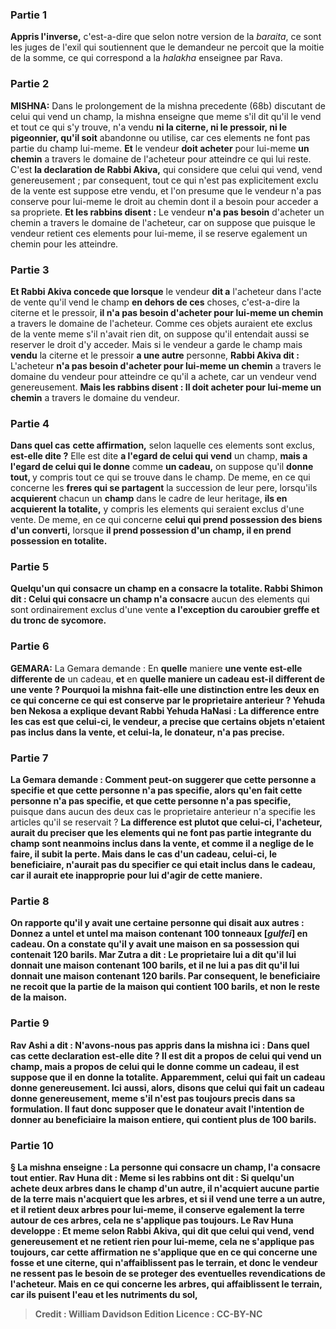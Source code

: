 
### Partie 1
<b>Appris l'inverse,</b> c'est-a-dire que selon notre version de la <i>baraita</i>, ce sont les juges de l'exil qui soutiennent que le demandeur ne percoit que la moitie de la somme, ce qui correspond a la <i>halakha</i> enseignee par Rava.

### Partie 2
<strong>MISHNA:</strong> Dans le prolongement de la mishna precedente (68b) discutant de celui qui vend un champ, la mishna enseigne que meme s'il dit qu'il le vend et tout ce qui s'y trouve, n'a vendu <b>ni la citerne, ni le pressoir, ni le pigeonnier, qu'il soit</b> abandonne ou utilise,</b> car ces elements ne font pas partie du champ lui-meme. <b>Et</b> le vendeur <b>doit acheter</b> pour lui-meme <b>un chemin</b> a travers le domaine de l'acheteur pour atteindre ce qui lui reste. C'est <b>la declaration de Rabbi Akiva,</b> qui considere que celui qui vend, vend genereusement ; par consequent, tout ce qui n'est pas explicitement exclu de la vente est suppose etre vendu, et l'on presume que le vendeur n'a pas conserve pour lui-meme le droit au chemin dont il a besoin pour acceder a sa propriete. <b>Et les rabbins disent :</b> Le vendeur <b>n'a pas besoin</b> d'acheter un chemin a travers le domaine de l'acheteur, car on suppose que puisque le vendeur retient ces elements pour lui-meme, il se reserve egalement un chemin pour les atteindre.

### Partie 3
<b>Et Rabbi Akiva concede que lorsque</b> le vendeur <b>dit a</b> l'acheteur dans l'acte de vente qu'il vend le champ <b>en dehors de ces</b> choses, c'est-a-dire la citerne et le pressoir, <b>il n'a pas besoin d'acheter pour lui-meme un chemin</b> a travers le domaine de l'acheteur. Comme ces objets auraient ete exclus de la vente meme s'il n'avait rien dit, on suppose qu'il entendait aussi se reserver le droit d'y acceder. Mais si le vendeur a garde le champ mais <b>vendu</b> la citerne et le pressoir <b>a une autre</b> personne, <b>Rabbi Akiva dit :</b> L'acheteur <b>n'a pas besoin d'acheter pour lui-meme un chemin</b> a travers le domaine du vendeur pour atteindre ce qu'il a achete, car un vendeur vend genereusement. <b>Mais les rabbins disent : Il doit acheter pour lui-meme un chemin</b> a travers le domaine du vendeur.

### Partie 4
<b>Dans quel cas</b> <b>cette affirmation,</b> selon laquelle ces elements sont exclus, <b>est-elle dite ?</b> Elle est dite <b>a l'egard de celui qui vend</b> un champ, <b>mais a l'egard de celui qui le donne</b> comme <b>un cadeau,</b> on suppose qu'il <b>donne tout, </b> y compris tout ce qui se trouve dans le champ. De meme, en ce qui concerne les <b>freres qui se partagent</b> la succession de leur pere, lorsqu'ils <b>acquierent</b> chacun un <b>champ</b> dans le cadre de leur heritage, <b>ils en acquierent la totalite,</b> y compris les elements qui seraient exclus d'une vente. De meme, en ce qui concerne <b>celui qui prend possession des biens d'un converti,</b> lorsque <b>il prend possession d'un champ, il en prend possession en totalite.</b>

### Partie 5
<b>Quelqu'un qui consacre un champ en a consacre la totalite. Rabbi Shimon dit : Celui qui consacre un champ n'a consacre</b> aucun des elements qui sont ordinairement exclus d'une vente <b>a l'exception du caroubier greffe et du tronc de sycomore.</b>

### Partie 6
<strong>GEMARA:</strong> La Gemara demande : En <b>quelle</b> maniere <b>une vente est-elle differente de</b> un cadeau, <b>et</b> en <b>quelle maniere <b>un cadeau est-il different de</b> une vente ? Pourquoi la mishna fait-elle une distinction entre les deux en ce qui concerne ce qui est conserve par le proprietaire anterieur ? <b>Yehuda ben Nekosa a explique devant Rabbi</b> Yehuda HaNasi : La difference entre les cas est que <b>celui-ci</b>, le vendeur, a <b>precise</b> que certains objets n'etaient pas inclus dans la vente, <b>et celui-la</b>, le donateur, <b>n'a pas precise.</b>

### Partie 7
La Gemara demande : Comment peut-on suggerer que <b>cette</b> personne a <b>specifie et que</b> cette personne <b>n'a pas specifie,</b> alors qu'en fait <b>cette personne</b> n'a pas specifie, et que cette personne n'a pas specifie,</b> puisque dans aucun des deux cas le proprietaire anterieur n'a specifie les articles qu'il se reservait ? <b>La difference est plutot que <b>celui-ci</b>, l'acheteur, <b>aurait du preciser</b> que les elements qui ne font pas partie integrante du champ sont neanmoins inclus dans la vente, et comme il a neglige de le faire, il subit la perte. <b>Mais</b> dans le cas d'un cadeau, <b>celui-ci</b>, le beneficiaire, <b>n'aurait pas du specifier</b> ce qui etait inclus dans le cadeau, car il aurait ete inapproprie pour lui d'agir de cette maniere.

### Partie 8
On rapporte qu'il y avait <b>une certaine</b> personne <b>qui disait aux</b> autres : <b>Donnez a untel et untel</b> ma <b>maison contenant 100 tonneaux [<i>gulfei</i>]</b> en cadeau. <b>On a constate qu'il y avait</b> une maison en sa possession qui <b>contenait 120</b> barils. <b>Mar Zutra a dit :</b> Le proprietaire lui a <b>dit</b> qu'il lui donnait une maison contenant <b>100</b> barils, <b>et</b> il ne lui a <b>pas dit</b> qu'il lui donnait une maison contenant <b>120</b> barils. Par consequent, le beneficiaire ne recoit que la partie de la maison qui contient 100 barils, et non le reste de la maison.

### Partie 9
<b>Rav Ashi a dit : N'avons-nous pas appris</b> dans la mishna ici : <b>Dans quel</b> cas <b>cette declaration est-elle dite ?</b> Il est dit <b>a propos de celui qui vend</b> un champ, <b>mais a propos de celui qui le donne</b> comme <b>un cadeau,</b> il est suppose que <b>il en donne la totalite. Apparemment, celui qui fait un cadeau donne genereusement. Ici aussi,</b> alors, disons que <b>celui qui fait un cadeau donne genereusement,</b> meme s'il n'est pas toujours precis dans sa formulation. Il faut donc supposer que le donateur avait l'intention de donner au beneficiaire la maison entiere, qui contient plus de 100 barils.

### Partie 10
§ La mishna enseigne : <b>La personne qui consacre un champ, l'a consacre</b> tout entier. <b>Rav Huna dit : Meme si les rabbins ont dit :</b> Si <b>quelqu'un achete deux arbres dans</b> le champ <b>d'un autre, il n'acquiert</b> aucune partie de <b>la terre</b> mais n'acquiert que les arbres, et si <b>il vend une terre</b> a un autre, <b>et</b> il <b>retient deux arbres pour lui-meme, il</b> conserve egalement <b>la terre</b> autour de ces arbres, cela ne s'applique pas toujours. Le Rav Huna developpe : <b>Et meme selon Rabbi Akiva, qui dit</b> que <b>celui qui vend, vend genereusement</b> et ne retient rien pour lui-meme, <b>cela ne s'applique pas toujours,</b> car <b>cette affirmation</b> ne s'applique que <b>en ce qui concerne une fosse et une citerne, qui n'affaiblissent pas le terrain,</b> et donc le vendeur ne ressent pas le besoin de se proteger des eventuelles revendications de l'acheteur. <b>Mais</b> en ce qui concerne les <b>arbres, qui affaiblissent le terrain,</b> car ils puisent l'eau et les nutriments du sol,

>Credit : William Davidson Edition
>Licence : CC-BY-NC